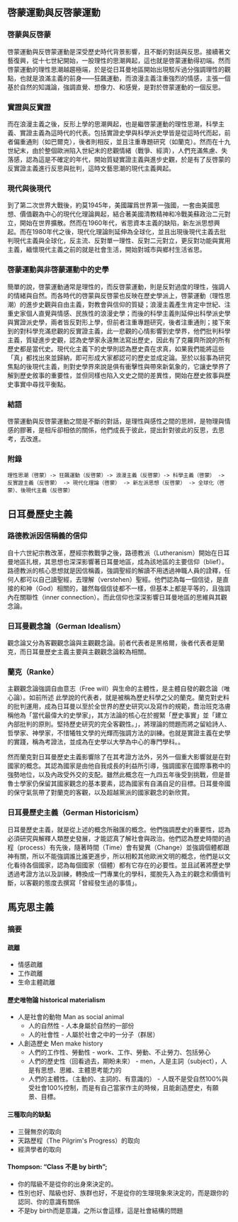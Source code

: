 
## 啓蒙運動與反啓蒙運動
### 啓蒙與反啓蒙
啓蒙運動與反啓蒙運動是深受歷史時代背景影響，且不斷的對話與反思。接續著文藝復興，從十七世紀開始，一股理性的思潮興起，這也就是啓蒙運動得初端。然而啓蒙運動的理性思潮越趨極端，於是從日耳曼地區開始出現駁斥過分強調理性的觀點，也就是浪滿主義的前身——狂飆運動，而浪漫主義注重強烈的情感，主張一個基於自然的知識論，強調直覺、想像力、和感覺，是對於啓蒙運動的一個反思。

### 實證與反實證
而在浪漫主義之後，反形上學的思潮興起，也是繼啓蒙運動的理性思潮，科學主義、實證主義為這時代的代表。包括實證史學與科學派史學皆是從這時代而起，前者偏重通則（如巴爾克），後者則相反，並且注重專題研究（如蘭克）。然而在十九世紀末，由於整個歐洲陷入世紀末的悲觀情緒（戰爭、經濟），人們充滿焦慮、失落感，認為這是不確定的年代，開始質疑實證主義與進步史觀，於是有了反啓蒙的反實證主義進行反思與批判，這時文藝思潮的現代主義興起。

### 現代與後現代
到了第二次世界大戰後，約莫1945年，美國躍爲世界第一強國，一套由美國思想、價值觀為中心的現代化理論興起，結合著美國清教精神和冷戰美蘇政治二元對立，開始在世界擴散。然而在1960年代，省思資本主義的缺陷，新左派思想興起。而在1980年代之後，現代化理論則延伸為全球化，並且出現後現代主義去批判現代主義與全球化，反主流、反對單一理性、反對二元對立，更反對功能與實用主義，緬懷現代主義之前的就是社會生活，開始對城市與鄉村生活省思。

### 啓蒙運動與非啓蒙運動中的史學
簡單的說，啓蒙運動通常是理性的，而反啓蒙運動，則是反對過度的理性，強調人的情緒與自然。而各時代的啓蒙與反啓蒙也反映在歷史學派上，啓蒙運動（理性思潮）的進步史觀與自由主義，對教會與信仰的質疑；浪漫主義產生肯定中世紀、注重史家個人直覺與情感、民族性的浪漫史學；而後的科學主義則延伸出科學派史學與實證派史學，兩者皆反對形上學，但前者注重專題研究，後者注重通則；接下來到的對科學充滿悲觀的反實證主義，此一悲觀的心情影響到史學界，他們批判科學主義，質疑進步史觀，認為史學家永遠無法寫出歷史，因此有了克羅齊所說的所有歷史都是當代史。現代化主義下的史學則認為歷史貴在求真，如果我們能將這些「真」都找出來並歸納，即可形成大家都認可的歷史並成定論。至於以敍事為研究焦點的後現代主義，則對史學界來說是俱有衝擊性與帶來新氣象的，它讓史學界了解到歷史敘事的重要性，並但同樣也陷入文史之間的差異性，開始在歷史敘事與歷史事實中尋找平衡點。

### 結語
啓蒙運動與反啓蒙運動之間是不斷的對話，是理性與感性之間的思辨，是物理與情感的膠著，是相斥卻相依的關係，他們成長于彼此，提出針對彼此的反思，去思考，去改進。

### 附錄
    理性思潮（啓蒙）-> 狂飆運動（反啓蒙）-> 浪漫主義（反啓蒙）-> 科學主義（啓蒙） -> 反實證主義（反啓蒙） -> 現代化理論（啓蒙） -> 新左派思想（反啓蒙） -> 全球化（啓蒙）、後現代主義（反啓蒙）

## 日耳曼歷史主義

### 路德教派因信稱義的信仰
自十六世紀宗教改革，歷經宗教戰爭之後，路德教派（Lutheranism）開始在日耳曼地區扎根，其思想也深深影響著日耳曼地區，成為該地區的主要信仰（blief）。路德教派的核心思想就是因信稱義，強調聖經的解讀不用透過神職人員的詮釋，任何人都可以自己讀聖經，去理解（verstehen）聖經。他們認為每一個信徒，是直接的和神（God）相關的，雖然每個信徒都不一樣，但基本上都是平等的，且強調內在關聯性（inner connection）。而此信仰也深深影響日耳曼地區的思維與其觀念論。

### 日耳曼觀念論（German Idealism）
觀念論又分為客觀觀念論與主觀觀念論。前者代表者是黑格爾，後者代表者是蘭克，而日耳曼歷史主義主要與主觀觀念論較為相關。

### 蘭克（Ranke）
主觀觀念論強調自由意志（Free will）與生命的主體性，是主體自發的觀念論（唯心論）。如前所述
此學說的代表者，就是被稱為歷史科學之父的蘭克。蘭克對史料的批判運用，成為日耳曼以至於全世界的歷史研究以及寫作的規範，喬治班克洛膚稱他為「當代最偉大的史學家」，其方法論的核心在於握緊「歷史事實」並「建立內部批判的原則。堅持歷史研究的完全客觀性。」，將理論的問題而將之留給詩人、哲學家、神學家，不惜犧牲文學的光輝而強調方法的訓練。也就是實證主義在史學的實踐，稱為考證法，並成為在史學以大學為中心的專門學科。。

然而蘭克對日耳曼歷史主義影響除了在其考證方法外，另外一個重大影響就是在對國家的概念。其認為國家是由他自我成長的利益所引導，強調國家在國際事務中的強勢地位，以及內政受外交的支配。雖然此概念在一九四五年後受到挑戰，但是普魯士學家仍保留其國家觀念的基本要素，認為國家有自滿自足的目標。日耳曼帝國的保守氣氛帶了對蘭克的客觀，以及超越黨派的國家觀念的新欣賞。

### 日耳曼歷史主義（German Historicism）
日耳曼歷史主義，就是從上述的概念所融匯的概念。他們強調歷史的重要性，認為必須研究與解釋人類歷史發展，才能認真了解社會與政治。他們認為歷史時間的過程（process）有先後，隨著時間（Time）會有變異（Change）並強調個體都跟神有關，所以不能強調誰比誰更進步，所以相較其他歐洲文明的概念，他們是以文化看待各個國家，認為每個國家（個體）都有它存在的必要性。並且試著將歷史學透過考證方法以及訓練，轉換成一門專業化的學科，擺脫先入為主的觀念和價值判斷，以客觀的態度去撰寫「曾經發生過的事情」。

## 馬克思主義
### 摘要
#### 疏離
* 情感疏離
* 工作疏離
* 生命主體疏離
#### 歷史唯物論 historical materialism
* 人是社會的動物 Man as social animal
    * 人的自然性 - 人本身屬於自然的一部份
    * 人的社會性 - 人屬於社會之中的一分子（群居）
* 人創造歷史 Men make history
    * 人們的工作性、勞動性 -  work、工作、勞動、不止勞力、包括勞心
    * 人們的歷史性（回看過去，期盼未來） - men，人是主詞（subject），人是有思想、思維、主體思考能力的
    * 人們的主體性。（主動的、主詞的、有意識的） - 人既不是受自然100%與受社會100%控制，而是有自己當家作主的時候，且能創造歷史，有願景、目標。

#### 三種取向的缺點
* 三聲無奈的取向
* 天路歷程（The Pilgrim's Progress）的取向
* 經濟學者的取向

#### Thompson: “Class 不是 by birth”;
* 你的階級不是從你的出身來決定的。
* 性別也好、階級也好、族群也好，不是從你的生理現象來決定的，而是跟你的認同、你的意識有關係
* 不是by birth而是意識，之所以會這樣，這是社會結構的問題
